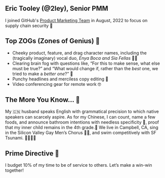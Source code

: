 ## Eric Tooley (@2ley), Senior PMM

I joined GitHub's [Product Marketing Team](https://github.com/github/product-marketing/blob/main/README.md) in August, 2022 to focus on supply chain security 🔐

## Top ZOGs (Zones of Genius) 🧠
* Cheeky product, feature, and drag character names, including the (tragically imaginary) vocal duo, _Enya Boca and Sia Fellas_ 👯‍♂️
* Clearing brain fog with questions like, “For this to make sense, what else must be true?” and “What would change if, rather than the _best_ one, we tried to make a _better one_?” 🤯
* Punchy headlines and merciless copy editing 🤺
* Video conferencing gear for remote work 🤓

## The More You Know... 🌈
My 🇨🇳 husband speaks English with grammatical precision to which native speakers can scarcely aspire. As for my Chinese, I can count, name a few foods, and announce bathroom intentions with needless specificity 🫣, proof that my inner child remains in the 4th grade.🤦‍ We live in Campbell, CA, sing in the Silicon Valley Gay Men’s Chorus 👯‍♂️, and swim competitively with SF Tsunami. 🧜‍♂️🥇🦈

## Prime Directive 🖖
 I budget 10% of my time to be of service to others. Let’s make a win-win together! 

<!--
**2ley/2ley** is a ✨ _special_ ✨ repository because its `README.md` (this file) appears on your GitHub profile.

Here are some ideas to get you started:

- 🔭 I’m currently working on ...
- 🌱 I’m currently learning ...
- 👯 I’m looking to collaborate on ...
- 🤔 I’m looking for help with ...
- 💬 Ask me about ...
- 📫 How to reach me: ...
- 😄 Pronouns: ...
- ⚡ Fun fact: ...
-->
